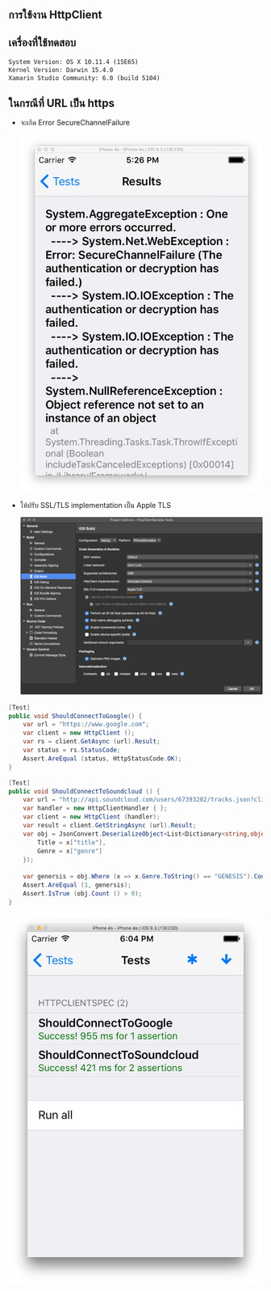 ## การใช้งาน HttpClient

## เครื่องที่ใช้ทดสอบ

```
System Version: OS X 10.11.4 (15E65)
Kernel Version: Darwin 15.4.0
Xamarin Studio Community: 6.0 (build 5104)
```

## ในกรณีที่ URL เป็น https

- จะเกิด Error SecureChannelFailure

    ![](Screen/secure-channel-failure.png)

- ให้ปรับ SSL/TLS implementation เป็น Apple TLS

    ![](Screen/apple-tls.png)

```csharp
[Test]
public void ShouldConnectToGoogle() {
    var url = "https://www.google.com";
    var client = new HttpClient ();
    var rs = client.GetAsync (url).Result;
    var status = rs.StatusCode;
    Assert.AreEqual (status, HttpStatusCode.OK);
}
```

```csharp
[Test]
public void ShouldConnectToSoundcloud () {
    var url = "http://api.soundcloud.com/users/67393202/tracks.json?client_id=0be8085a39603d77fbf672a62a7929ea";
    var handler = new HttpClientHandler { };
    var client = new HttpClient (handler);
    var result = client.GetStringAsync (url).Result;
    var obj = JsonConvert.DeserializeObject<List<Dictionary<string,object>>> (result).Select (x => new {
        Title = x["title"],
        Genre = x["genre"]
    });

    var genersis = obj.Where (x => x.Genre.ToString() == "GENESIS").Count ();
    Assert.AreEqual (1, genersis);
    Assert.IsTrue (obj.Count () > 0);
}
```

![](Screen/run-test.png)

